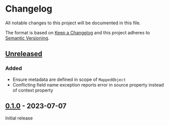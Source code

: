 # Changelog

All notable changes to this project will be documented in this file.

The format is based on [Keep a Changelog](http://keepachangelog.com/en/1.0.0/)
and this project adheres to [Semantic Versioning](http://semver.org/spec/v2.0.0.html).

## [Unreleased](https://github.com/orisai/object-mapper/compare/0.1.0...HEAD)

### Added

- Ensure metadata are defined in scope of `MappedObject`
- Conflicting field name exception reports error in source property instead of context property

## [0.1.0](https://github.com/orisai/object-mapper/releases/tag/0.1.0) - 2023-07-07

Initial release
